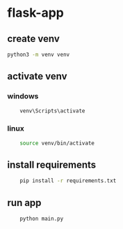 # flask-app

## create venv

```bash 
python3 -m venv venv
```

## activate venv

### windows

```bash
    venv\Scripts\activate

```

### linux

```bash
    source venv/bin/activate
```

## install requirements

```bash
    pip install -r requirements.txt
```

## run app

```bash
    python main.py
```
